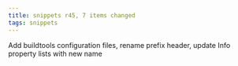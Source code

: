 ```yaml
---
title: snippets r45, 7 items changed
tags: snippets
---
```


Add buildtools configuration files, rename prefix header, update Info property lists with new name
